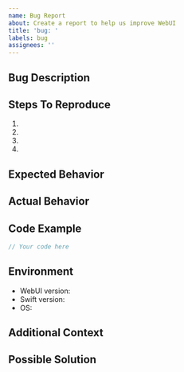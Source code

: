 ```yaml
---
name: Bug Report
about: Create a report to help us improve WebUI
title: 'bug: '
labels: bug
assignees: ''
---
```


## Bug Description
<!-- A clear and concise description of what the bug is -->

## Steps To Reproduce
<!-- Steps to reproduce the behavior -->
1. 
2. 
3. 
4. 

## Expected Behavior
<!-- A clear and concise description of what you expected to happen -->

## Actual Behavior
<!-- A clear and concise description of what actually happened -->

## Code Example
<!-- If applicable, add a minimal code example to reproduce the issue -->
```swift
// Your code here
```

## Environment
- WebUI version: <!-- e.g. 1.0.0, next-1.1.0, development branch -->
- Swift version: <!-- e.g. 6.1 -->
- OS: <!-- e.g. macOS 14.4, Ubuntu 22.04 -->

## Additional Context
<!-- Add any other context about the problem here, such as screenshots -->

## Possible Solution
<!-- If you have suggestions on a fix for the bug, please describe them here -->